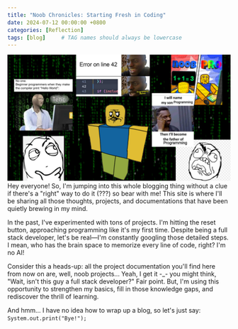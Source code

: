 ```yaml
---
title: "Noob Chronicles: Starting Fresh in Coding"
date: 2024-07-12 00:00:00 +0800
categories: [Reflection]
tags: [blog]     # TAG names should always be lowercase
---
```

![](assets/img/blog1.png)
Hey everyone! So, I'm jumping into this whole blogging thing without a clue if there's a "right" way to do it (???) so bear with me! This site is where I'll be sharing all those thoughts, projects, and documentations that have been quietly brewing in my mind.

In the past, I've experimented with tons of projects. I'm hitting the reset button, approaching programming like it's my first time. Despite being a full stack developer, let's be real—I'm constantly googling those detailed steps. I mean, who has the brain space to memorize every line of code, right? I'm no AI!

Consider this a heads-up: all the project documentation you'll find here from now on are, well, noob projects... Yeah, I get it -_- you might think, "Wait, isn't this guy a full stack developer?" Fair point. But, I'm using this opportunity to strengthen my basics, fill in those knowledge gaps, and rediscover the thrill of learning.

And hmm... I have no idea how to wrap up a blog, so let's just say: 
``
System.out.print("Bye!");
``

